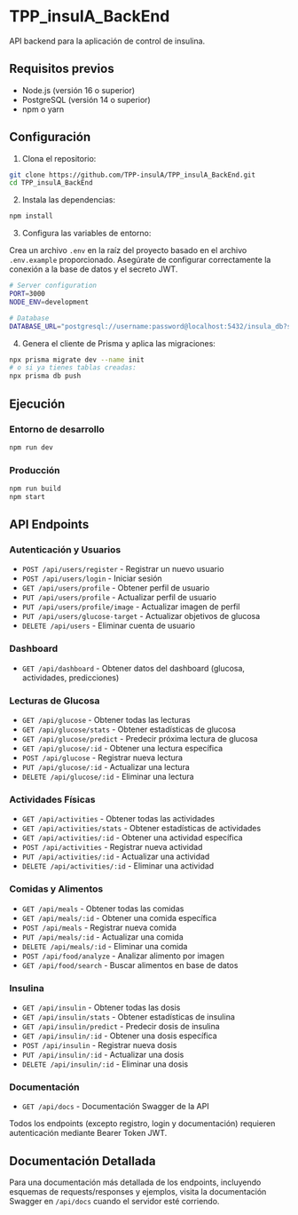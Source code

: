 # TPP_insulA_BackEnd

API backend para la aplicación de control de insulina.

## Requisitos previos

- Node.js (versión 16 o superior)
- PostgreSQL (versión 14 o superior)
- npm o yarn

## Configuración

1. Clona el repositorio:

```bash
git clone https://github.com/TPP-insulA/TPP_insulA_BackEnd.git
cd TPP_insulA_BackEnd
```

2. Instala las dependencias:

```bash
npm install
```

3. Configura las variables de entorno:

Crea un archivo `.env` en la raíz del proyecto basado en el archivo `.env.example` proporcionado. Asegúrate de configurar correctamente la conexión a la base de datos y el secreto JWT.

```bash
# Server configuration
PORT=3000
NODE_ENV=development

# Database
DATABASE_URL="postgresql://username:password@localhost:5432/insula_db?schema=public"

```

4. Genera el cliente de Prisma y aplica las migraciones:

```bash
npx prisma migrate dev --name init
# o si ya tienes tablas creadas:
npx prisma db push
```

## Ejecución

### Entorno de desarrollo

```bash
npm run dev
```

### Producción

```bash
npm run build
npm start
```

## API Endpoints

### Autenticación y Usuarios
- `POST /api/users/register` - Registrar un nuevo usuario
- `POST /api/users/login` - Iniciar sesión
- `GET /api/users/profile` - Obtener perfil de usuario
- `PUT /api/users/profile` - Actualizar perfil de usuario
- `PUT /api/users/profile/image` - Actualizar imagen de perfil
- `PUT /api/users/glucose-target` - Actualizar objetivos de glucosa
- `DELETE /api/users` - Eliminar cuenta de usuario

### Dashboard
- `GET /api/dashboard` - Obtener datos del dashboard (glucosa, actividades, predicciones)

### Lecturas de Glucosa
- `GET /api/glucose` - Obtener todas las lecturas
- `GET /api/glucose/stats` - Obtener estadísticas de glucosa
- `GET /api/glucose/predict` - Predecir próxima lectura de glucosa
- `GET /api/glucose/:id` - Obtener una lectura específica
- `POST /api/glucose` - Registrar nueva lectura
- `PUT /api/glucose/:id` - Actualizar una lectura
- `DELETE /api/glucose/:id` - Eliminar una lectura

### Actividades Físicas
- `GET /api/activities` - Obtener todas las actividades
- `GET /api/activities/stats` - Obtener estadísticas de actividades
- `GET /api/activities/:id` - Obtener una actividad específica
- `POST /api/activities` - Registrar nueva actividad
- `PUT /api/activities/:id` - Actualizar una actividad
- `DELETE /api/activities/:id` - Eliminar una actividad

### Comidas y Alimentos
- `GET /api/meals` - Obtener todas las comidas
- `GET /api/meals/:id` - Obtener una comida específica
- `POST /api/meals` - Registrar nueva comida
- `PUT /api/meals/:id` - Actualizar una comida
- `DELETE /api/meals/:id` - Eliminar una comida
- `POST /api/food/analyze` - Analizar alimento por imagen
- `GET /api/food/search` - Buscar alimentos en base de datos

### Insulina
- `GET /api/insulin` - Obtener todas las dosis
- `GET /api/insulin/stats` - Obtener estadísticas de insulina
- `GET /api/insulin/predict` - Predecir dosis de insulina
- `GET /api/insulin/:id` - Obtener una dosis específica
- `POST /api/insulin` - Registrar nueva dosis
- `PUT /api/insulin/:id` - Actualizar una dosis
- `DELETE /api/insulin/:id` - Eliminar una dosis

### Documentación
- `GET /api/docs` - Documentación Swagger de la API

Todos los endpoints (excepto registro, login y documentación) requieren autenticación mediante Bearer Token JWT.

## Documentación Detallada

Para una documentación más detallada de los endpoints, incluyendo esquemas de requests/responses y ejemplos, visita la documentación Swagger en `/api/docs` cuando el servidor esté corriendo.